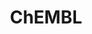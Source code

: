 ---
layout: default
bigquery: https://console.cloud.google.com/bigquery?p=patents-public-data&d=ebi_chembl&page=dataset
citation: '"The ChEMBL database in 2017." Anna Gaulton, Anne Hersey, Michał Nowotka,
  A Patrícia Bento, Jon Chambers, David Mendez, Prudence Mutowo, Francis Atkinson,
  Louisa J Bellis, Elena Cibrián-Uhalte, Mark Davies, Nathan Dedman, Anneli Karlsson,
  María Paula Magariños, John P Overington, George Papadatos, Ines Smit, Andrew R
  Leach Nucleic acids Research (2017) 45 (Database Issue), D945-D954'
contributors: European Bioinformatics Institute
cost: None
description: ChEMBL Data is a manually curated database of small molecules used in
  drug discovery, including information about existing patented drugs.
documentation: 'schema: https://www.ebi.ac.uk/chembl/db_schema


  '
last_edit: 04/09/2022, 20:02:17
location: https://console.cloud.google.com/marketplace/product/google_patents_public_datasets/chembl
maintained_by: EMBL-EBI, an outstation of European Molecular Biology Laboratory
related_publications: '

  ChEMBL: towards direct deposition of bioassay data.


  Mendez D, Gaulton A, Bento AP, Chambers J, De Veij M, Félix E, Magariños MP, Mosquera
  JF, Mutowo P, Nowotka M, Gordillo-Marañón M, Hunter F, Junco L, Mugumbate G, Rodriguez-Lopez
  M, Atkinson F, Bosc N, Radoux CJ, Segura-Cabrera A, Hersey A, Leach AR.


  — Nucleic Acids Res. 2019; 47(D1):D930-D940. doi: 10.1093/nar/gky1075

  '
schema_fields:
- mol_hrac_id
- met_id
- record_id
- le
- parent_id
- topical
- domain_type
- polymer_flag
- cell_source_tissue
- species_group_flag
- last_active
- patent_use_code
- acd_logp
- selectivity_comment
- protein_class_desc
- ref_type
- parenteral
- std_act_id
- cpd_str_alert_id
- src_id
- helm_notation
- source_domain_id
- drug_substance_flag
- assay_source
- target_mapping
- cidx
- mutation
- sequence
- status
- standard_type
- patent_id
- disease_efficacy
- warning_id
- indref_id
- efo_id
- isoform
- entity_id
- domain_description
- heavy_atoms
- trade_name
- go_id
- usan_substem
- molfile
- max_phase_for_ind
- version
- tid_fixed
- bao_endpoint
- warning_year
- level4
- db_source
- parameter_type
- creation_date
- major_class
- standard_text_value
- job_id
- oral
- potential_duplicate
- pubmed_id
- upper_value
- ref_id
- parent_type
- level5
- comments
- assay_desc
- enzyme_name
- relationship_desc
- alert_id
- standard_value
- ass_cls_map_id
- assay_test_type
- molsyn_id
- ingredient
- protclasssyn_id
- src_short_name
- result_flag
- structure_type
- rgid
- company
- chembl_id
- level1_description
- max_phase
- journal
- level2
- standard_relation
- standard_inchi
- res_stem_id
- type
- qed_weighted
- actsm_id
- l3
- alert_name
- text_value
- frac_class_id
- smid
- first_page
- standard_flag
- warning_type
- route
- drugind_id
- acd_logd
- smarts
- assay_strain
- aspect
- mol_frac_id
- ap_id
- mechanism_comment
- stem
- class_level
- hbd_lipinski
- tissue_id
- ddd_value
- bao_id
- tid
- cell_description
- irac_code
- chebi_par_id
- patent_expire_date
- bao_format
- strength
- drug_product_flag
- first_in_class
- site_name
- assay_type
- component_id
- prodrug
- ro3_pass
- mesh_id
- dosage_form
- authors
- normal_range_max
- num_alerts
- drug_record_id
- metabolite_record_id
- parameter_value
- units
- canonical_smiles
- ddd_units
- synonyms
- name
- ddd_id
- product_id
- withdrawn_flag
- hrac_class_id
- mc_target_type
- hbd
- co_stem_id
- acd_most_apka
- withdrawn_reason
- idx
- parent_go_id
- doi
- doc_id
- definition
- normal_range_min
- warning_description
- withdrawn_class
- formulation_id
- l1
- warning_class
- mw_monoisotopic
- level3_description
- standard_units
- mw_freebase
- previous_company
- target_desc
- cell_name
- usan_stem
- molecule_type
- met_comment
- mec_id
- prediction_method
- published_relation
- assay_tissue
- cx_logp
- tbl
- year
- site_id
- mesh_heading
- comp_class_id
- description
- mc_target_name
- annotation
- label
- domain_id
- applicant_full_name
- protein_class_synonym
- curated_by
- assay_organism
- cell_source_tax_id
- molregno
- activity_count
- l2
- acd_most_bpka
- value
- predbind_id
- updated_on
- mechanism_of_action
- last_page
- volume
- level1
- path
- country
- syn_type
- cell_source_organism
- mol_atc_id
- withdrawn_country
- aromatic_rings
- cell_id
- issue
- mc_tax_id
- dosed_ingredient
- chirality
- activity_id
- full_mwt
- level4_description
- mc_organism
- sei
- substrate_record_id
- bto_id
- approval_date
- assay_category
- met_conversion
- curation_comment
- action_type
- biocomp_id
- active_molregno
- molecular_mechanism
- cx_most_apka
- uberon_id
- ridx
- aidx
- log_id
- ddd_comment
- mecref_id
- active_ingredient
- short_name
- metref_id
- clo_id
- lle
- protein_class_id
- binding_site_comment
- downgraded
- enzyme_tid
- usan_stem_definition
- pathway_key
- mol_irac_id
- inorganic_flag
- level2_description
- research_stem
- standard_upper_value
- relation
- abstract
- published_units
- cellosaurus_id
- usan_year
- organism
- direct_interaction
- caloha_id
- compsyn_id
- first_approval
- comp_go_id
- db_version
- hba_lipinski
- hrac_code
- l5
- source
- uo_units
- title
- delist_flag
- alert_set_id
- ref_url
- compound_key
- as_id
- indication_class
- priority
- ddd_admr
- ad_type
- targrel_id
- irac_class_id
- assay_id
- orig_description
- l7
- target_type
- cl_lincs_id
- bei
- rtb
- hba
- molecular_species
- updated_by
- oc_id
- therapeutic_flag
- site_residues
- assay_tax_id
- accession
- stem_class
- class_type
- activity_comment
- entity_type
- withdrawn_year
- subgroup
- tax_id
- component_synonym
- nda_type
- related_tid
- black_box_warning
- doc_type
- warnref_id
- pathway_id
- cx_logd
- full_molformula
- who_name
- l8
- published_type
- qudt_units
- pref_name
- patent_no
- innovator_company
- l6
- natural_product
- cx_most_bpka
- pchembl_value
- num_ro5_violations
- num_lipinski_ro5_violations
- l4
- end_position
- homologue
- sequence_md5sum
- who_extra
- published_value
- submission_date
- set_name
- targcomp_id
- compd_id
- src_compound_id
- assay_subcellular_fraction
- availability_type
- assay_cell_type
- atc_code
- assay_class_id
- cell_ontology_id
- prod_pat_id
- publication_number
- level3
- src_assay_id
- confidence
- sitecomp_id
- mc_target_accession
- frac_code
- assay_param_id
- standard_inchi_key
- efo_term
- toid
- start_position
- warning_country
- psa
- compound_name
- stat
- usan_stem_id
- src_description
- confidence_score
- domain_name
- variant_id
- relationship_type
- alogp
- component_type
- data_validity_comment
- parent_molregno
- relationship
shortname: chembl
tags:
- biotechnology
- health
- chemical
- bioinformatics
- medical
terms_of_use: CC BY-SA 3.0
title: ChEMBL
uuid: e232a192-965c-4ec9-904c-155b6dfe56c5
---